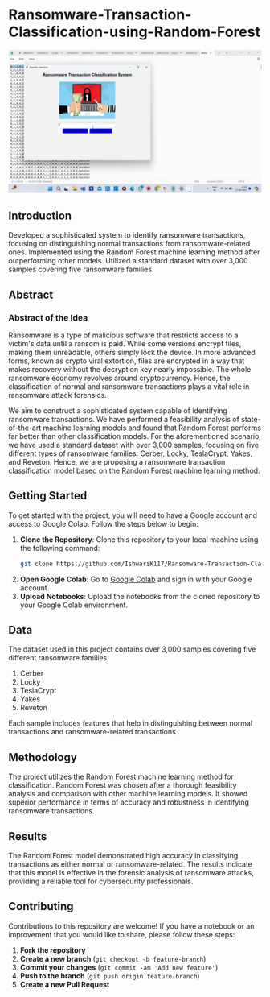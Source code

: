 
# Ransomware-Transaction-Classification-using-Random-Forest

![Interface](https://github.com/IshwariK117/Ransomware-Transaction-Classification-using-Random-Forest/blob/main/ransomware%20SS.jpeg)

## Introduction

Developed a sophisticated system to identify ransomware transactions, focusing on distinguishing normal transactions from ransomware-related ones. Implemented using the Random Forest machine learning method after outperforming other models. Utilized a standard dataset with over 3,000 samples covering five ransomware families.

## Abstract

### Abstract of the Idea

Ransomware is a type of malicious software that restricts access to a victim's data until a ransom is paid. While some versions encrypt files, making them unreadable, others simply lock the device. In more advanced forms, known as crypto viral extortion, files are encrypted in a way that makes recovery without the decryption key nearly impossible. The whole ransomware economy revolves around cryptocurrency. Hence, the classification of normal and ransomware transactions plays a vital role in ransomware attack forensics. 

We aim to construct a sophisticated system capable of identifying ransomware transactions. We have performed a feasibility analysis of state-of-the-art machine learning models and found that Random Forest performs far better than other classification models. For the aforementioned scenario, we have used a standard dataset with over 3,000 samples, focusing on five different types of ransomware families: Cerber, Locky, TeslaCrypt, Yakes, and Reveton. Hence, we are proposing a ransomware transaction classification model based on the Random Forest machine learning method.

## Getting Started

To get started with the project, you will need to have a Google account and access to Google Colab. Follow the steps below to begin:

1. **Clone the Repository**: Clone this repository to your local machine using the following command:
    ```bash
    git clone https://github.com/IshwariK117/Ransomware-Transaction-Classification-using-Random-Forest.git
    ```
2. **Open Google Colab**: Go to [Google Colab](https://colab.research.google.com/) and sign in with your Google account.
3. **Upload Notebooks**: Upload the notebooks from the cloned repository to your Google Colab environment.

## Data

The dataset used in this project contains over 3,000 samples covering five different ransomware families:

1. Cerber
2. Locky
3. TeslaCrypt
4. Yakes
5. Reveton

Each sample includes features that help in distinguishing between normal transactions and ransomware-related transactions.

## Methodology

The project utilizes the Random Forest machine learning method for classification. Random Forest was chosen after a thorough feasibility analysis and comparison with other machine learning models. It showed superior performance in terms of accuracy and robustness in identifying ransomware transactions.

## Results

The Random Forest model demonstrated high accuracy in classifying transactions as either normal or ransomware-related. The results indicate that this model is effective in the forensic analysis of ransomware attacks, providing a reliable tool for cybersecurity professionals.

## Contributing

Contributions to this repository are welcome! If you have a notebook or an improvement that you would like to share, please follow these steps:

1. **Fork the repository**
2. **Create a new branch** (`git checkout -b feature-branch`)
3. **Commit your changes** (`git commit -am 'Add new feature'`)
4. **Push to the branch** (`git push origin feature-branch`)
5. **Create a new Pull Request**
